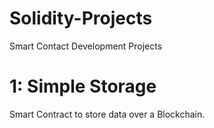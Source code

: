 # Solidity-Projects
Smart Contact Development Projects

# 1: Simple Storage
Smart Contract to store data over a Blockchain.
